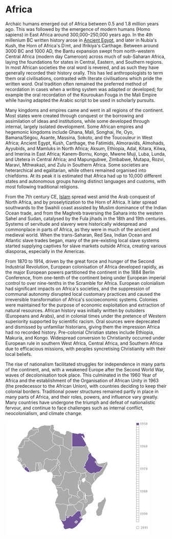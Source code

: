 # Africa

Archaic humans emerged out of Africa between 0.5 and 1.8 million years ago. This was followed by the emergence of modern humans (Homo sapiens) in East Africa around 300,000–250,000 years ago. In the 4th millenium BC written history arose in [Ancient Egypt](egypt), and later in Nubia's Kush, the Horn of Africa's Dʿmt, and Ifrikiya's Carthage. Between around 3000 BC and 1000 AD, the Bantu expansion swept from north-western Central Africa (modern day Cameroon) across much of sub-Saharan Africa, laying the foundations for states in Central, Eastern, and Southern regions. In most African societies the oral word is revered, and as such they have generally recorded their history orally. This has led anthropologists to term them oral civilisations, contrasted with literate civilisations which pride the written word. Oral tradition often remained the preferred method of recordation in cases when a writing system was adapted or developed; for example the oral recordation of the Kouroukan Fouga in the Mali Empire while having adapted the Arabic script to be used in scholarly pursuits.

Many kingdoms and empires came and went in all regions of the continent. Most states were created through conquest or the borrowing and assimilation of ideas and institutions, while some developed through internal, largely isolated development. Some African empires and hegemonic kingdoms include Ghana, Mali, Songhai, Ife, Oyo, Bamana/Ségou, Asante, Massina, Sokoto, and the Toucouleur in West Africa; Ancient Egypt, Kush, Carthage, the Fatimids, Almoravids, Almohads, Ayyubids, and Mamluks in North Africa; Aksum, Ethiopia, Adal, Kitara, Kilwa, and Imerina in East Africa; Kanem-Bornu, Kongo, Mwene Muji, Luba, Lunda, and Utetera in Central Africa; and Mapungubwe, Zimbabwe, Mutapa, Rozvi, Maravi, Mthwakazi, and Zulu in Southern Africa. Some societies are heterarchical and egalitarian, while others remained organised into chiefdoms. At its peak it is estimated that Africa had up to 10,000 different states and autonomous groups having distinct languages and customs, with most following traditional religions.

From the 7th century CE, [Islam](islam) spread west amid the Arab conquest of North Africa, and by proselytization to the Horn of Africa. It later spread southwards to the Swahili coast assisted by Muslim dominance of the Indian Ocean trade, and from the Maghreb traversing the Sahara into the western Sahel and Sudan, catalysed by the Fula jihads in the 18th and 19th centuries. Systems of servitude and slavery were historically widespread and commonplace in parts of Africa, as they were in much of the ancient and medieval world. When the trans-Saharan, Red Sea, Indian Ocean and Atlantic slave trades began, many of the pre-existing local slave systems started supplying captives for slave markets outside Africa, creating various diasporas, especially in the Americas.

From 1870 to 1914, driven by the great force and hunger of the Second Industrial Revolution, European colonisation of Africa developed rapidly, as the major European powers partitioned the continent in the 1884 Berlin Conference, from one-tenth of the continent being under European imperial control to over nine-tenths in the Scramble for Africa. European colonialism had significant impacts on Africa's societies, and the suppression of communal autonomy disrupted local customary practices and caused the irreversible transformation of Africa's socioeconomic systems. Colonies were maintained for the purpose of economic exploitation and extraction of natural resources. African history was initially written by outsiders (Europeans and Arabs), and in colonial times under the pretence of Western superiority supported by scientific racism. Oral sources were deprecated and dismissed by unfamiliar historians, giving them the impression Africa had no recorded history. Pre-colonial Christian states include Ethiopia, Makuria, and Kongo. Widespread conversion to Christianity occurred under European rule in southern West Africa, Central Africa, and Southern Africa due to efficacious missions, with peoples syncretising Christianity with their local beliefs.

The rise of nationalism facilitated struggles for independence in many parts of the continent, and, with a weakened Europe after the Second World War, waves of decolonisation took place. This culminated in the 1960 Year of Africa and the establishment of the Organisation of African Unity in 1963 (the predecessor to the African Union), with countries deciding to keep their colonial borders. Traditional power structures remained partly in place in many parts of Africa, and their roles, powers, and influence vary greatly. Many countries have undergone the triumph and defeat of nationalistic fervour, and continue to face challenges such as internal conflict, neocolonialism, and climate change.

![independencia](images/AfricaIndependence.gif)